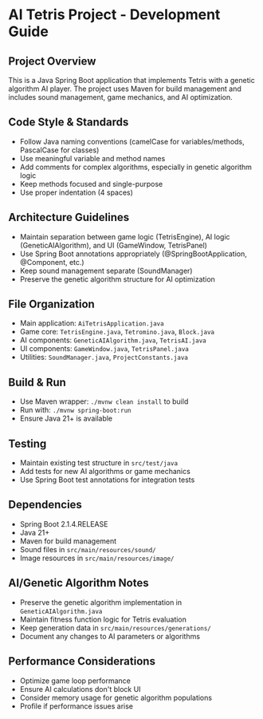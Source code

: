 # AI Tetris Project - Development Guide

## Project Overview
This is a Java Spring Boot application that implements Tetris with a genetic algorithm AI player. The project uses Maven for build management and includes sound management, game mechanics, and AI optimization.

## Code Style & Standards
- Follow Java naming conventions (camelCase for variables/methods, PascalCase for classes)
- Use meaningful variable and method names
- Add comments for complex algorithms, especially in genetic algorithm logic
- Keep methods focused and single-purpose
- Use proper indentation (4 spaces)

## Architecture Guidelines
- Maintain separation between game logic (TetrisEngine), AI logic (GeneticAIAlgorithm), and UI (GameWindow, TetrisPanel)
- Use Spring Boot annotations appropriately (@SpringBootApplication, @Component, etc.)
- Keep sound management separate (SoundManager)
- Preserve the genetic algorithm structure for AI optimization

## File Organization
- Main application: `AiTetrisApplication.java`
- Game core: `TetrisEngine.java`, `Tetromino.java`, `Block.java`
- AI components: `GeneticAIAlgorithm.java`, `TetrisAI.java`
- UI components: `GameWindow.java`, `TetrisPanel.java`
- Utilities: `SoundManager.java`, `ProjectConstants.java`

## Build & Run
- Use Maven wrapper: `./mvnw clean install` to build
- Run with: `./mvnw spring-boot:run`
- Ensure Java 21+ is available

## Testing
- Maintain existing test structure in `src/test/java`
- Add tests for new AI algorithms or game mechanics
- Use Spring Boot test annotations for integration tests

## Dependencies
- Spring Boot 2.1.4.RELEASE
- Java 21+
- Maven for build management
- Sound files in `src/main/resources/sound/`
- Image resources in `src/main/resources/image/`

## AI/Genetic Algorithm Notes
- Preserve the genetic algorithm implementation in `GeneticAIAlgorithm.java`
- Maintain fitness function logic for Tetris evaluation
- Keep generation data in `src/main/resources/generations/`
- Document any changes to AI parameters or algorithms

## Performance Considerations
- Optimize game loop performance
- Ensure AI calculations don't block UI
- Consider memory usage for genetic algorithm populations
- Profile if performance issues arise 

